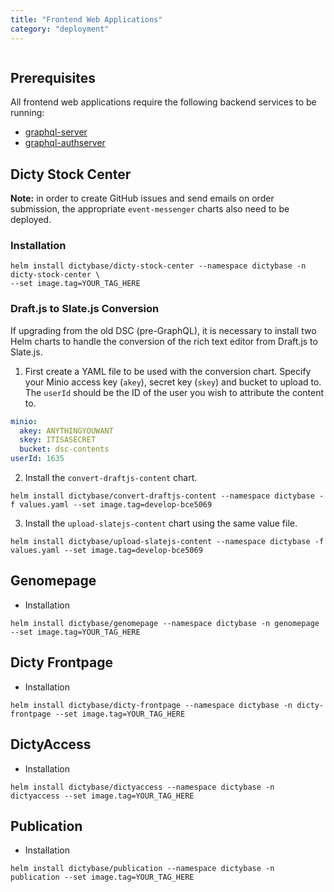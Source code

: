 ```yaml
---
title: "Frontend Web Applications"
category: "deployment"
---
```


```toc

```

## Prerequisites

All frontend web applications require the following backend services to be running:

- [graphql-server](https://github.com/dictyBase/graphql-server)
- [graphql-authserver](https://github.com/dictyBase/graphql-authserver)

## Dicty Stock Center

**Note:** in order to create GitHub issues and send emails on order submission, the
appropriate `event-messenger` charts also need to be deployed.

### Installation

```shell
helm install dictybase/dicty-stock-center --namespace dictybase -n dicty-stock-center \
--set image.tag=YOUR_TAG_HERE
```

### Draft.js to Slate.js Conversion

If upgrading from the old DSC (pre-GraphQL), it is necessary to install two Helm charts
to handle the conversion of the rich text editor from Draft.js to Slate.js.

1. First create a YAML file to be used with the conversion chart. Specify your Minio
   access key (`akey`), secret key (`skey`) and bucket to upload to. The `userId` should be
   the ID of the user you wish to attribute the content to.

```yaml
minio:
  akey: ANYTHINGYOUWANT
  skey: ITISASECRET
  bucket: dsc-contents
userId: 1635
```

2. Install the `convert-draftjs-content` chart.

```shell
helm install dictybase/convert-draftjs-content --namespace dictybase -f values.yaml --set image.tag=develop-bce5069
```

3. Install the `upload-slatejs-content` chart using the same value file.

```shell
helm install dictybase/upload-slatejs-content --namespace dictybase -f values.yaml --set image.tag=develop-bce5069
```

## Genomepage

- Installation

```shell
helm install dictybase/genomepage --namespace dictybase -n genomepage --set image.tag=YOUR_TAG_HERE
```

## Dicty Frontpage

- Installation

```shell
helm install dictybase/dicty-frontpage --namespace dictybase -n dicty-frontpage --set image.tag=YOUR_TAG_HERE
```

## DictyAccess

- Installation

```shell
helm install dictybase/dictyaccess --namespace dictybase -n dictyaccess --set image.tag=YOUR_TAG_HERE
```

## Publication

- Installation

```shell
helm install dictybase/publication --namespace dictybase -n publication --set image.tag=YOUR_TAG_HERE
```
